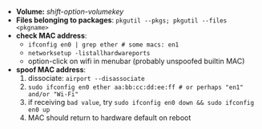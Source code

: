 - **Volume:** _shift-option-volumekey_
- **Files belonging to packages**: `pkgutil --pkgs; pkgutil --files <pkgname>`
- **check MAC address**:
    - `ifconfig en0 | grep ether # some macs: en1`
    - `networksetup -listallhardwareports`
    - option-click on wifi in menubar (probably unspoofed builtin MAC)
- **spoof MAC address**:
    1. dissociate: `airport --disassociate`
    2. `sudo ifconfig en0 ether aa:bb:cc:dd:ee:ff # or perhaps "en1" and/or "Wi-Fi"`
    3. if receiving `bad value`, try `sudo ifconfig en0 down && sudo ifconfig en0 up`
    4. MAC should return to hardware default on reboot
